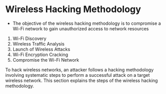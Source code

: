 # Wireless Hacking Methodology

- The objective of the wireless hacking methodology is to compromise a Wi-Fi network to gain unauthorized access to network resources

1. Wi-Fi Discovery
2. Wireless Traffic Analysis
3. Launch of Wireless Attacks
4. Wi-Fi Encryption Cracking
5. Compromise the Wi-Fi Network

To hack wireless networks, an attacker follows a hacking methodology involving systematic
steps to perform a successful attack on a target wireless network. This section explains the
steps of the wireless hacking methodology.

